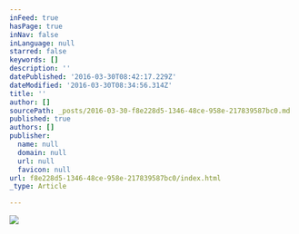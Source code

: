 ```yaml
---
inFeed: true
hasPage: true
inNav: false
inLanguage: null
starred: false
keywords: []
description: ''
datePublished: '2016-03-30T08:42:17.229Z'
dateModified: '2016-03-30T08:34:56.314Z'
title: ''
author: []
sourcePath: _posts/2016-03-30-f8e228d5-1346-48ce-958e-217839587bc0.md
published: true
authors: []
publisher:
  name: null
  domain: null
  url: null
  favicon: null
url: f8e228d5-1346-48ce-958e-217839587bc0/index.html
_type: Article

---
```

![](https://the-grid-user-content.s3-us-west-2.amazonaws.com/14b6b56d-e00d-4794-abdb-559f7b9a23b1.jpg)